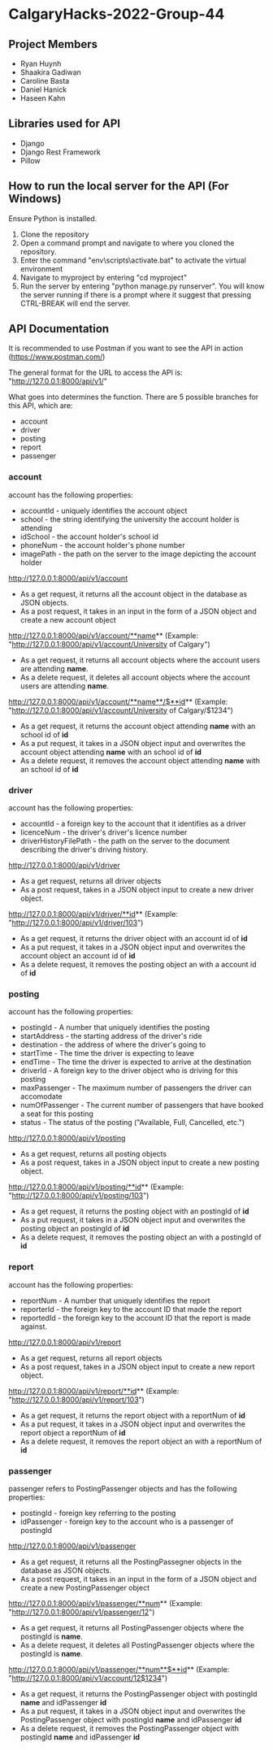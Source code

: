 # CalgaryHacks-2022-Group-44
## Project Members
 * Ryan Huynh
 * Shaakira Gadiwan
 * Caroline Basta
 * Daniel Hanick
 * Haseen Kahn

## Libraries used for API
 * Django
 * Django Rest Framework
 * Pillow

## How to run the local server for the API (For Windows)
Ensure Python is installed.
1. Clone the repository
2. Open a command prompt and navigate to where you cloned the repository.
3. Enter the command "env\scripts\activate.bat" to activate the virtual environment
4. Navigate to myproject by entering "cd myproject"
5. Run the server by entering "python manage.py runserver". You will know the server running if there is a prompt where it suggest that pressing CTRL-BREAK will end the server.

## API Documentation
It is recommended to use Postman if you want to see the API in action (https://www.postman.com/)

The general format for the URL to access the API is:
"http://127.0.0.1:8000/api/v1/<commands>"

What goes into <commands> determines the function. There are 5 possible branches for this API, which are:
  * account
  * driver
  * posting
  * report
  * passenger
  
### account
  account has the following properties:
  * accountId - uniquely identifies the account object
  * school - the string identifying the university the account holder is attending
  * idSchool - the account holder's school id
  * phoneNum - the account holder's phone number
  * imagePath - the path on the server to the image depicting the account holder
  
  
  http://127.0.0.1:8000/api/v1/account
  * As a get request, it returns all the account object in the database as JSON objects.
  * As a post request, it takes in an input in the form of a JSON object and create a new account object
  
  http://127.0.0.1:8000/api/v1/account/**name** (Example: "http://127.0.0.1:8000/api/v1/account/University of Calgary")
  * As a get request, it returns all account objects where the account users are attending **name**.
  * As a delete request, it deletes all account objects where the account users are attending **name**.
  
  http://127.0.0.1:8000/api/v1/account/**name**/$**id** (Example: "http://127.0.0.1:8000/api/v1/account/University of Calgary/$1234")
  * As a get request, it returns the account object attending **name** with an school id of **id**
  * As a put request, it takes in a JSON object input and overwrites the account object attending **name** with an school id of **id**
  * As a delete request, it removes the account object attending **name** with an school id of **id**
 
### driver
 account has the following properties:
 * accountId - a foreign key to the account that it identifies as a driver
 * licenceNum - the driver's driver's licence number
 * driverHistoryFilePath - the path on the server to the document describing the driver's driving history.
 
 http://127.0.0.1:8000/api/v1/driver
 * As a get request, returns all driver objects
 * As a post request, takes in a JSON object input to create a new driver object.
 
 http://127.0.0.1:8000/api/v1/driver/**id** (Example: "http://127.0.0.1:8000/api/v1/driver/103")
 * As a get request, it returns the driver object with an account id of **id**
 * As a put request, it takes in a JSON object input and overwrites the account object an account id of **id**
 * As a delete request, it removes the posting object an with a account id of **id**
 
### posting
 account has the following properties:
 * postingId - A number that uniquely identifies the posting
 * startAddress - the starting address of the driver's ride
 * destination - the address of where the driver's going to
 * startTime - The time the driver is expecting to leave
 * endTime - The time the driver is expected to arrive at the destination
 * driverId - A foreign key to the driver object who is driving for this posting
 * maxPassenger - The maximum number of passengers the driver can accomodate
 * numOfPassenger - The current number of passengers that have booked a seat for this posting
 * status - The status of the posting ("Available, Full, Cancelled, etc.")
 
 http://127.0.0.1:8000/api/v1/posting
 * As a get request, returns all posting objects
 * As a post request, takes in a JSON object input to create a new posting object.
 
 http://127.0.0.1:8000/api/v1/posting/**id** (Example: "http://127.0.0.1:8000/api/v1/posting/103")
 * As a get request, it returns the posting object with an postingId of **id**
 * As a put request, it takes in a JSON object input and overwrites the posting object an postingId of **id**
 * As a delete request, it removes the posting object an with a postingId of **id**
 
### report
 account has the following properties:
 * reportNum - A number that uniquely identifies the report
 * reporterId - the foreign key to the account ID that made the report
 * reportedId - the foreign key to the account ID that the report is made against.
 
 http://127.0.0.1:8000/api/v1/report
 * As a get request, returns all report objects
 * As a post request, takes in a JSON object input to create a new report object.
 
 http://127.0.0.1:8000/api/v1/report/**id** (Example: "http://127.0.0.1:8000/api/v1/report/103")
 * As a get request, it returns the report object with a reportNum of **id**
 * As a put request, it takes in a JSON object input and overwrites the report object a reportNum of **id**
 * As a delete request, it removes the report object an with a reportNum of **id**

### passenger
  passenger refers to PostingPassenger objects and has the following properties:
  * postingId - foreign key referring to the posting
  * idPassenger - foreign key to the account who is a passenger of postingId
  
  http://127.0.0.1:8000/api/v1/passenger
  * As a get request, it returns all the PostingPassegner objects in the database as JSON objects.
  * As a post request, it takes in an input in the form of a JSON object and create a new PostingPassenger object
  
  http://127.0.0.1:8000/api/v1/passenger/**num** (Example: "http://127.0.0.1:8000/api/v1/passenger/12")
  * As a get request, it returns all PostingPassenger objects where the postingId is **name**.
  * As a delete request, it deletes all PostingPassenger objects where the postingId is **name**.
  
  http://127.0.0.1:8000/api/v1/passenger/**num**$**id** (Example: "http://127.0.0.1:8000/api/v1/account/12$1234")
  * As a get request, it returns the PostingPassenger object with postingId **name** and idPassenger **id**
  * As a put request, it takes in a JSON object input and overwrites the PostingPassenger object with postingId **name** and idPassenger **id**
  * As a delete request, it removes the PostingPassenger object with postingId **name** and idPassenger **id**
